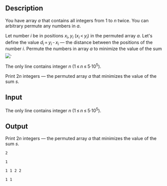 ## Description

<div><p>You have array <span class="tex-span"><i>a</i></span> that contains all integers from <span class="tex-span">1</span> to <span class="tex-span"><i>n</i></span> twice. You can arbitrary permute any numbers in <span class="tex-span"><i>a</i></span>.</p><p>Let number <span class="tex-span"><i>i</i></span> be in positions <span class="tex-span"><i>x</i><sub class="lower-index"><i>i</i></sub>, <i>y</i><sub class="lower-index"><i>i</i></sub></span> (<span class="tex-span"><i>x</i><sub class="lower-index"><i>i</i></sub> &lt; <i>y</i><sub class="lower-index"><i>i</i></sub></span>) in the permuted array <span class="tex-span"><i>a</i></span>. Let's define the value <span class="tex-span"><i>d</i><sub class="lower-index"><i>i</i></sub> = <i>y</i><sub class="lower-index"><i>i</i></sub> - <i>x</i><sub class="lower-index"><i>i</i></sub></span> — the distance between the positions of the number <span class="tex-span"><i>i</i></span>. Permute the numbers in array <span class="tex-span"><i>a</i></span> to minimize the value of the sum <img align="middle" class="tex-formula" src="file://1CT6Ej6w.png" style="max-width: 100.0%;max-height: 100.0%;">.</p></div><div class="input-specification"><p>The only line contains integer <span class="tex-span"><i>n</i></span> (<span class="tex-span">1 ≤ <i>n</i> ≤ 5·10<sup class="upper-index">5</sup></span>).</p></div><div class="output-specification"><p>Print <span class="tex-span">2<i>n</i></span> integers — the permuted array <span class="tex-span"><i>a</i></span> that minimizes the value of the sum <span class="tex-span"><i>s</i></span>.</p></div>

## Input

<p>The only line contains integer <span class="tex-span"><i>n</i></span> (<span class="tex-span">1 ≤ <i>n</i> ≤ 5·10<sup class="upper-index">5</sup></span>).</p>

## Output

<p>Print <span class="tex-span">2<i>n</i></span> integers — the permuted array <span class="tex-span"><i>a</i></span> that minimizes the value of the sum <span class="tex-span"><i>s</i></span>.</p>





```input1
2

```




```input2
1

```




```output1
1 1 2 2

```




```output2
1 1

```


